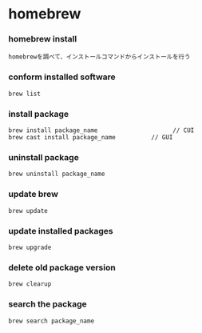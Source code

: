 # homebrew

### homebrew install
```
homebrewを調べて、インストールコマンドからインストールを行う
```

### conform installed software
```
brew list
```

### install package
```
brew install package_name					  // CUI
brew cast install package_name			// GUI
```

### uninstall package
```
brew uninstall package_name
```

### update brew
```
brew update
```

### update installed packages
```
brew upgrade
```
### delete old package version
```
brew clearup
```

### search the package
```
brew search package_name
```
